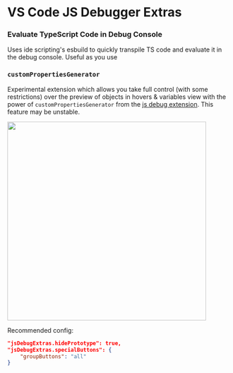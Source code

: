 # VS Code JS Debugger Extras

### Evaluate TypeScript Code in Debug Console

Uses ide scripting's esbuild to quickly transpile TS code and evaluate it in the debug console. Useful as you use

### `customPropertiesGenerator`

Experimental extension which allows you take full control (with some restrictions) over the preview of objects in hovers & variables view with the power of `customPropertiesGenerator` from the [js debug extension](https://github.com/Microsoft/vscode-pwa.git). This feature may be unstable.

<img src="https://user-images.githubusercontent.com/46503702/258602456-6a3d44d1-0d47-49b4-9715-d8972d32cadc.png" width="450">

Recommended config:

```json
"jsDebugExtras.hidePrototype": true,
"jsDebugExtras.specialButtons": {
    "groupButtons": "all"
}
```
